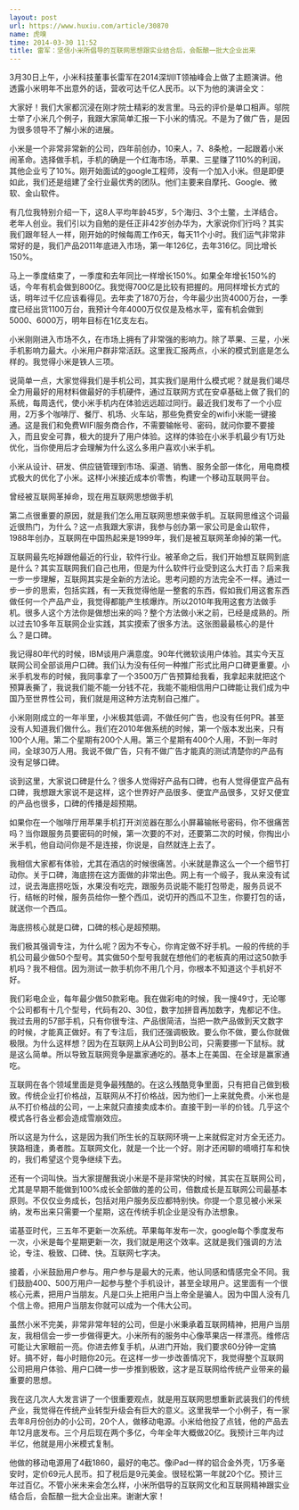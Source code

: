 ```yaml
---
layout: post
url: https://www.huxiu.com/article/30870
name: 虎嗅
time: 2014-03-30 11:52
title: 雷军：坚信小米所倡导的互联网思想跟实业结合后，会酝酿一批大企业出来
---
```

3月30日上午，小米科技董事长雷军在2014深圳IT领袖峰会上做了主题演讲。他透露小米明年不出意外的话，营收可达千亿人民币。以下为他的演讲全文：

大家好！我们大家都沉浸在刚才院士精彩的发言里。马云的评价是单口相声。邬院士举了小米几个例子，我跟大家简单汇报一下小米的情况。不是为了做广告，是因为很多领导不了解小米的进展。

小米是一个非常非常新的公司，四年前创办，10来人，7、8条枪，一起跟着小米闹革命。选择做手机，手机的确是一个红海市场，苹果、三星赚了110%的利润，其他企业亏了10%。刚开始面试的google工程师，没有一个加入小米。但是即便如此，我们还是组建了全行业最优秀的团队。他们主要来自摩托、Google、微软、金山软件。

有几位我特别介绍一下，这8人平均年龄45岁，5个海归、3个土鳖，土洋结合。老年人创业。我们引以为自勉的是任正非42岁创办华为，大家说你们行吗？其实我们跟年轻人一样，刚开始的时候每周工作6天，每天11个小时。我们运气非常非常好的是，我们产品2011年底进入市场，第一年126亿，去年316亿。同比增长150%。

马上一季度结束了，一季度和去年同比一样增长150%。如果全年增长150%的话，今年有机会做到800亿。我觉得700亿是比较有把握的。用同样增长方式的话，明年过千亿应该看得见。去年卖了1870万台，今年最少出货4000万台，一季度已经出货1100万台，我预计今年4000万仅仅是及格水平，蛮有机会做到5000、6000万，明年目标在1亿支左右。

小米刚刚进入市场不久，在市场上拥有了非常强的影响力。除了苹果、三星，小米手机影响力最大。小米用户群非常活跃。这里我汇报两点，小米的模式到底是怎么样的。我觉得小米是铁人三项。

说简单一点，大家觉得我们是手机公司，其实我们是用什么模式呢？就是我们竭尽全力用最好的用材料做最好的手机硬件，通过互联网方式在安卓基础上做了我们的系统，每周迭代，使小米手机内在体验远远超过同行。最近我们发布了一个小应用，2万多个咖啡厅、餐厅、机场、火车站，那些免费安全的wifi小米能一键接通。这是我们和免费WIFI服务商合作，不需要输帐号、密码，就问你要不要接入，而且安全可靠，极大的提升了用户体验。这样的体验在小米手机最少有1万处优化，当你使用后才会理解为什么这么多用户喜欢小米手机。

小米从设计、研发、供应链管理到市场、渠道、销售、服务全部一体化，用电商模式极大的优化了小米。这样小米接近成本价零售，构建一个移动互联网平台。

曾经被互联网革掉命，现在用互联网思想做手机

第二点很重要的原因，就是我们怎么用互联网思想来做手机。互联网思维这个词最近很热门，为什么？这一点我跟大家讲，我参与创办第一家公司是金山软件，1988年创办，互联网在中国热起来是1999年，我们是被互联网革命掉的第一代。

互联网最先吃掉跟他最近的行业，软件行业。被革命之后，我们开始想互联网到底是什么？其实互联网我们自己也用，但是为什么软件行业受到这么大打击？后来我一步一步理解，互联网其实是全新的方法论。思考问题的方法完全不一样。通过一步一步的思索，包括实践，有一天我觉得他是一整套的东西，假如我们用这套东西做任何一个产品产业，我觉得都能产生核爆炸。所以2010年我用这套方法做手机。很多人这个方法你是做想出来的吗？整个方法做小米之前，已经是成熟的。所以过去10多年互联网企业实践，其实摸索了很多方法。这张图最最核心的是什么？是口碑。

我记得80年代的时候，IBM谈用户满意度。90年代微软谈用户体验。其实今天互联网公司全部谈用户口碑。我们认为没有任何一种推广形式比用户口碑更重要。小米手机发布的时候，我同事拿了一个3500万广告预算给我看，我拿起来就把这个预算表撕了，我说我们能不能一分钱不花，我能不能相信用户口碑能让我们成为中国乃至世界性公司，我们就是用这种方法克制自己推广。

小米刚刚成立的一年半里，小米极其低调，不做任何广告，也没有任何PR。甚至没有人知道我们做什么。我们在2010年做系统的时候，第一个版本发出来，只有100个人用。第二个星期有200个人用。第三个星期有400个人用，不到一年时间，全球30万人用。我说不做广告，只有不做广告才能真的测试清楚你的产品有没有足够口碑。

谈到这里，大家说口碑是什么？很多人觉得好产品有口碑，也有人觉得便宜产品有口碑，我想跟大家说不是这样，这个世界好产品很多、便宜产品很多，又好又便宜的产品也很多，口碑的传播是超预期。

如果你在一个咖啡厅用苹果手机打开浏览器在那么小屏幕输帐号密码，你不很痛苦吗？当你跟服务员要密码的时候，第一次要的不对，还要第二次的时候，你掏出小米手机，他自动问你是不是连接，你说是，自然就连上去了。

我相信大家都有体验，尤其在酒店的时候很痛苦。小米就是靠这么一个一个细节打动你。关于口碑，海底捞在这方面做的非常出色。网上有一个缎子，我从来没有试过，说去海底捞吃饭，水果没有吃完，跟服务员说能不能打包带走，服务员说不行，结帐的时候，服务员给你一整个西瓜，说切开的西瓜不卫生，你要打包的话，就送你一个西瓜。

海底捞核心就是口碑，口碑的核心是超预期。

我们极其强调专注，为什么呢？因为不专心，你肯定做不好手机。一般的传统的手机公司最少做50个型号。其实做50个型号我就在想他们的老板真的用过这50款手机吗？我不相信。因为测试一款手机你不用几个月，你根本不知道这个手机好不好。

我们彩电企业，每年最少做50款彩电。我在做彩电的时候，我一搜49寸，无论哪个公司都有十几个型号，代码有20、30位，数字加拼音再加数字，鬼都记不住。我过去用的57部手机，只有你很专注、产品很简洁，当把一款产品做到天文数字的时候，才能真正做好。有了专注后，我们还强调极致。要么你不做，要么你就做极限。为什么这样想？因为在互联网上从A公司到B公司，只需要挪一下鼠标。就是这么简单。所以导致互联网竞争是赢家通吃的。基本上在美国、在全球是赢家通吃。

互联网在各个领域里面是竞争最残酷的。在这么残酷竞争里面，只有把自己做到极致。传统企业打价格战，互联网从不打价格战，因为他们一上来就免费。小米也是从不打价格战的公司，一上来就只直接卖成本价。直接干到一半的价钱。几乎这个模式各行各业都会造成雪崩效应。

所以这是为什么，这是因为我们所生长的互联网环境一上来就假定对方全无还力。狭路相逢，勇者胜。互联网文化，就是一个比一个好。刚才还闲聊的嘀嘀打车和快的，我们希望这个竞争继续下去。

还有一个词叫快。当大家提醒我说小米是不是非常快的时候，其实在互联网公司，尤其是早期不能做到100%成长全部做的差的公司，倍数成长是互联网公司最基本原则。不仅仅业务成长，包括对用户服务反应都特别快。你提一个意见被小米采纳，发布出来只需要一个星期，这在传统手机企业是没有办法想象。

诺基亚时代，三五年不更新一次系统。苹果每年发布一次，google每个季度发布一次，小米是每个星期更新一次，我们就是用这个效率。这就是我们强调的方法论，专注、极致、口碑、快。互联网七字决。

接着，小米鼓励用户参与。用户参与是最大的元素，他认同感和情感完全不同。我们鼓励400、500万用户一起参与整个手机设计，甚至全球用户。这里面有一个很核心元素，把用户当朋友。凡是口头上把用户当上帝全是骗人。因为中国人没有几个信上帝。把用户当朋友你就可以成为一个伟大公司。

虽然小米不完美，非常非常年轻的公司，但是小米秉承着互联网精神，把用户当朋友，我相信会一步一步做得更大。小米所有的服务中心像苹果店一样漂亮。维修店可能让大家眼前一亮。你进去修复手机，从进门开始，我们要求60分钟一定搞好。搞不好，每小时赔你20元。在这样一步一步改善情况下，我觉得整个互联网公司把用户体验、用户口碑一步一步推到极致，这才是互联网给传统产业带来的最重要的思想。

我在这几次人大发言讲了一个很重要观点，就是用互联网思想重新武装我们的传统产业，我觉得在传统产业转型升级会有巨大的意义。这里我举一个小例子，有一家去年8月份创办的小公司，20个人，做移动电源。小米给他投了点钱，他的产品去年12月底发布。三个月后现在两个多亿，今年全年大概做20亿。我预计三年内过半亿，他就是用小米模式复制。

他做的移动电源用了4截1860，最好的电芯。像iPad一样的铝合金外壳，1万多毫安时，定价69元人民币。扣了税后是9元美金。很轻松第一年就20个亿。预计三年过百亿。不管小米未来会怎么样，小米所倡导的互联网文化和互联网精神跟实业结合后，会酝酿一批大企业出来。谢谢大家！


